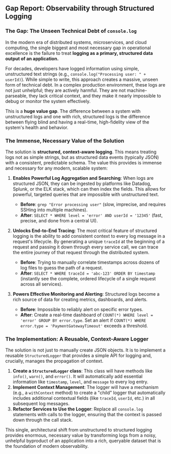 ## Gap Report: Observability through Structured Logging

### The Gap: The Unseen Technical Debt of `console.log`

In the modern era of distributed systems, microservices, and cloud computing, the single biggest and most necessary gap in operational excellence is the failure to treat **logging as a primary, structured data output of an application.**

For decades, developers have logged information using simple, unstructured text strings (e.g., `console.log("Processing user: " + userId)`). While simple to write, this approach creates a massive, unseen form of technical debt. In a complex production environment, these logs are not just unhelpful; they are actively harmful. They are not machine-parseable, they lack critical context, and they make it nearly impossible to debug or monitor the system effectively.

This is a **huge value gap**. The difference between a system with unstructured logs and one with rich, structured logs is the difference between flying blind and having a real-time, high-fidelity view of the system's health and behavior.

### The Immense, Necessary Value of the Solution

The solution is **structured, context-aware logging**. This means treating logs not as simple strings, but as structured data events (typically JSON) with a consistent, predictable schema. The value this provides is immense and necessary for any modern, scalable system:

1.  **Enables Powerful Log Aggregation and Searching**: When logs are structured JSON, they can be ingested by platforms like Datadog, Splunk, or the ELK stack, which can then index the fields. This allows for powerful, targeted queries that are impossible with unstructured text.
    *   **Before**: `grep "Error processing user"` (slow, imprecise, and requires SSHing into multiple machines).
    *   **After**: `SELECT * WHERE level = 'error' AND userId = '12345'` (fast, precise, and done from a central UI).

2.  **Unlocks End-to-End Tracing**: The most critical feature of structured logging is the ability to add consistent context to every log message in a request's lifecycle. By generating a unique `traceId` at the beginning of a request and passing it down through every service call, we can trace the entire journey of that request through the distributed system.
    *   **Before**: Trying to manually correlate timestamps across dozens of log files to guess the path of a request.
    *   **After**: `SELECT * WHERE traceId = 'abc-123' ORDER BY timestamp` (instantly see the complete, ordered lifecycle of a single request across all services).

3.  **Powers Effective Monitoring and Alerting**: Structured logs become a rich source of data for creating metrics, dashboards, and alerts.
    *   **Before**: Impossible to reliably alert on specific error types.
    *   **After**: Create a real-time dashboard of `COUNT(*) WHERE level = 'error' GROUP BY error.type`. Set an alert if `COUNT(*) WHERE error.type = 'PaymentGatewayTimeout'` exceeds a threshold.

### The Implementation: A Reusable, Context-Aware Logger

The solution is not just to manually create JSON objects. It is to implement a reusable `StructuredLogger` that provides a simple API for logging and, crucially, manages the propagation of context.

1.  **Create a `StructuredLogger` class**: This class will have methods like `info()`, `warn()`, and `error()`. It will automatically add essential information like `timestamp`, `level`, and `message` to every log entry.
2.  **Implement Context Management**: The logger will have a mechanism (e.g., a `withContext` method) to create a "child" logger that automatically includes additional contextual fields (like `traceId`, `userId`, etc.) in all subsequent log messages.
3.  **Refactor Services to Use the Logger**: Replace all `console.log` statements with calls to the logger, ensuring that the context is passed down through the call stack.

This single, architectural shift from unstructured to structured logging provides enormous, necessary value by transforming logs from a noisy, unhelpful byproduct of an application into a rich, queryable dataset that is the foundation of modern observability.
